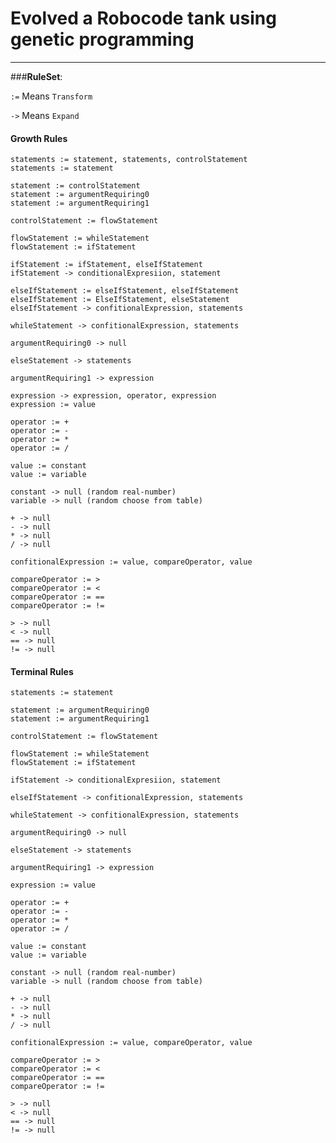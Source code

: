 # Evolved a Robocode tank using genetic programming

------------

###**RuleSet**:

`:=` Means `Transform`

`->` Means `Expand`

#### Growth Rules

    statements := statement, statements, controlStatement
    statements := statement

    statement := controlStatement    
    statement := argumentRequiring0   
    statement := argumentRequiring1
    
    controlStatement := flowStatement
    
    flowStatement := whileStatement   
    flowStatement := ifStatement
    
    ifStatement := ifStatement, elseIfStatement   
    ifStatement -> conditionalExpresiion, statement

	elseIfStatement := elseIfStatement, elseIfStatement
	elseIfStatement := ElseIfStatement, elseStatement
	elseIfStatement -> confitionalExpression, statements

	whileStatement -> confitionalExpression, statements

	argumentRequiring0 -> null

	elseStatement -> statements

	argumentRequiring1 -> expression

	expression -> expression, operator, expression
	expression := value

	operator := +
	operator := -
	operator := *
	operator := /

	value := constant
	value := variable

	constant -> null (random real-number)
	variable -> null (random choose from table)

	+ -> null
	- -> null
	* -> null
	/ -> null

	confitionalExpression := value, compareOperator, value
	
	compareOperator := >
	compareOperator := <
	compareOperator := ==
	compareOperator := !=

	> -> null
	< -> null
	== -> null
	!= -> null

#### Terminal Rules

    statements := statement
  
    statement := argumentRequiring0   
    statement := argumentRequiring1
    
    controlStatement := flowStatement
    
    flowStatement := whileStatement   
    flowStatement := ifStatement
    
    ifStatement -> conditionalExpresiion, statement

	elseIfStatement -> confitionalExpression, statements

	whileStatement -> confitionalExpression, statements

	argumentRequiring0 -> null

	elseStatement -> statements

	argumentRequiring1 -> expression

	expression := value

	operator := +
	operator := -
	operator := *
	operator := /

	value := constant
	value := variable

	constant -> null (random real-number)
	variable -> null (random choose from table)

	+ -> null
	- -> null
	* -> null
	/ -> null

	confitionalExpression := value, compareOperator, value
	
	compareOperator := >
	compareOperator := <
	compareOperator := ==
	compareOperator := !=

	> -> null
	< -> null
	== -> null
	!= -> null